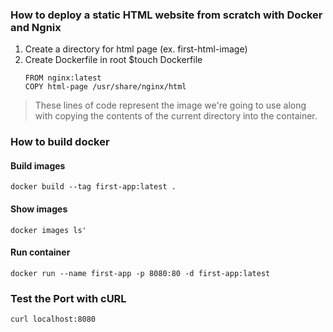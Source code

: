 ### How to deploy a static HTML website from scratch with Docker and Ngnix
1. Create a directory for html page (ex. first-html-image)
2. Create Dockerfile in root 
    $touch Dockerfile
   ```
   FROM nginx:latest
   COPY html-page /usr/share/nginx/html
   ```

> These lines of code represent the image we're going to use along with copying the contents of the current directory into the container.

### How to build docker

#### Build images
`docker build --tag first-app:latest . `
#### Show images
`docker images ls'`

#### Run container
`docker run --name first-app -p 8080:80 -d first-app:latest`

### Test the Port with cURL
`curl localhost:8080`